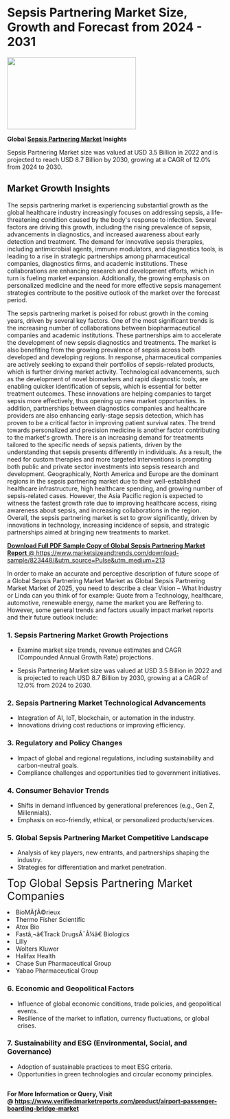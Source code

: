 <H1>Sepsis Partnering Market Size, Growth and Forecast from 2024 - 2031</H1><img class="aligncenter size-medium wp-image-584254" src="https://thirdeyenews.in/wp-content/uploads/2024/09/Global-Market-Research-300x168.jpeg" alt="" width="300" height="168" /><p><strong>Global&nbsp;<a href="https://www.marketsizeandtrends.com/download-sample/823448/&amp;utm_source=Pulse&amp;utm_medium=213">Sepsis Partnering Market</a> Insights</strong></p><p>Sepsis Partnering Market size was valued at USD 3.5 Billion in 2022 and is projected to reach USD 8.7 Billion by 2030, growing at a CAGR of 12.0% from 2024 to 2030.</p><p><h2>Market Growth Insights</h2> <p>The sepsis partnering market is experiencing substantial growth as the global healthcare industry increasingly focuses on addressing sepsis, a life-threatening condition caused by the body's response to infection. Several factors are driving this growth, including the rising prevalence of sepsis, advancements in diagnostics, and increased awareness about early detection and treatment. The demand for innovative sepsis therapies, including antimicrobial agents, immune modulators, and diagnostics tools, is leading to a rise in strategic partnerships among pharmaceutical companies, diagnostics firms, and academic institutions. These collaborations are enhancing research and development efforts, which in turn is fueling market expansion. Additionally, the growing emphasis on personalized medicine and the need for more effective sepsis management strategies contribute to the positive outlook of the market over the forecast period.</p> <p><a href="download-sample-link"></a></p> <p>The sepsis partnering market is poised for robust growth in the coming years, driven by several key factors. One of the most significant trends is the increasing number of collaborations between biopharmaceutical companies and academic institutions. These partnerships aim to accelerate the development of new sepsis diagnostics and treatments. The market is also benefiting from the growing prevalence of sepsis across both developed and developing regions. In response, pharmaceutical companies are actively seeking to expand their portfolios of sepsis-related products, which is further driving market activity. Technological advancements, such as the development of novel biomarkers and rapid diagnostic tools, are enabling quicker identification of sepsis, which is essential for better treatment outcomes. These innovations are helping companies to target sepsis more effectively, thus opening up new market opportunities. In addition, partnerships between diagnostics companies and healthcare providers are also enhancing early-stage sepsis detection, which has proven to be a critical factor in improving patient survival rates. The trend towards personalized and precision medicine is another factor contributing to the market's growth. There is an increasing demand for treatments tailored to the specific needs of sepsis patients, driven by the understanding that sepsis presents differently in individuals. As a result, the need for custom therapies and more targeted interventions is prompting both public and private sector investments into sepsis research and development. Geographically, North America and Europe are the dominant regions in the sepsis partnering market due to their well-established healthcare infrastructure, high healthcare spending, and growing number of sepsis-related cases. However, the Asia Pacific region is expected to witness the fastest growth rate due to improving healthcare access, rising awareness about sepsis, and increasing collaborations in the region. Overall, the sepsis partnering market is set to grow significantly, driven by innovations in technology, increasing incidence of sepsis, and strategic partnerships aimed at bringing new treatments to market.</p> <p><a href="get-more-link"></p><p><span class=""><strong>Download Full PDF Sample Copy of Global Sepsis Partnering Market Report</strong> @ <a href="https://www.marketsizeandtrends.com/download-sample/823448/&amp;utm_source=Pulse&amp;utm_medium=213" target="_blank">https://www.marketsizeandtrends.com/download-sample/823448/&amp;utm_source=Pulse&amp;utm_medium=213</a></span></p><p>In order to make an accurate and perceptive description of future scope of a Global&nbsp;Sepsis Partnering Market Market as Global&nbsp;Sepsis Partnering Market Market of 2025, you need to describe a clear Vision &ndash; What Industry or Linda can you think of for example: Quote from a Technology, healthcare, automotive, renewable energy, name the market you are Reffering to. However, some general trends and factors usually impact market reports and their future outlook include:</p><h3>1.&nbsp;<strong>Sepsis Partnering Market Growth Projections</strong></h3><ul><li>Examine market size trends, revenue estimates and CAGR (Compounded Annual Growth Rate) projections.</li><li><p>Sepsis Partnering Market size was valued at USD 3.5 Billion in 2022 and is projected to reach USD 8.7 Billion by 2030, growing at a CAGR of 12.0% from 2024 to 2030.</p></li></ul><h3>2.&nbsp;<strong>Sepsis Partnering Market Technological Advancements</strong></h3><ul><li>Integration of AI, IoT, blockchain, or automation in the industry.</li><li>Innovations driving cost reductions or improving efficiency.</li></ul><h3>3.&nbsp;<strong>Regulatory and Policy Changes</strong></h3><ul><li>Impact of global and regional regulations, including sustainability and carbon-neutral goals.</li><li>Compliance challenges and opportunities tied to government initiatives.</li></ul><h3>4.&nbsp;<strong>Consumer Behavior Trends</strong></h3><ul><li>Shifts in demand influenced by generational preferences (e.g., Gen Z, Millennials).</li><li>Emphasis on eco-friendly, ethical, or personalized products/services.</li></ul><h3>5.&nbsp;<strong>Global Sepsis Partnering Market Competitive Landscape</strong></h3><ul><li>Analysis of key players, new entrants, and partnerships shaping the industry.</li><li>Strategies for differentiation and market penetration.</li></ul><p data-pm-slice="1 1 []"><span style="color: inherit; font-family: inherit; font-size: 25px;">Top Global Sepsis Partnering Market Companies</span></p><div class="" data-test-id=""><p><li>BioMÃƒÂ©rieux</li><li> Thermo Fisher Scientific</li><li> Atox Bio</li><li> Fastâ‚¬â€Track DrugsÃ¯Â¼â€ Biologics</li><li> Lilly</li><li> Wolters Kluwer</li><li> Halifax Health</li><li> Chase Sun Pharmaceutical Group</li><li> Yabao Pharmaceutical Group</li></p></div><h3>6.&nbsp;<strong>Economic and Geopolitical Factors</strong></h3><ul><li>Influence of global economic conditions, trade policies, and geopolitical events.</li><li>Resilience of the market to inflation, currency fluctuations, or global crises.</li></ul><h3>7.&nbsp;<strong>Sustainability and ESG (Environmental, Social, and Governance)</strong></h3><ul><li>Adoption of sustainable practices to meet ESG criteria.</li><li>Opportunities in green technologies and circular economy principles.</li></ul><h2><strong style="font-size: 14px;">For More Information or Query, Visit @&nbsp;</strong><a style="background-color: #ffffff; font-size: 14px;" href="https://www.marketsizeandtrends.com/report/sepsis-partnering-market/" target="_blank">https://www.verifiedmarketreports.com/product/airport-passenger-boarding-bridge-market</a></h2>

